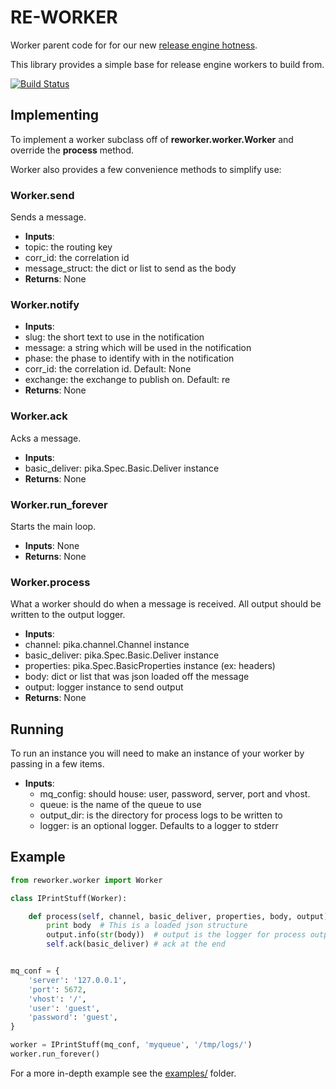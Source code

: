 # RE-WORKER
Worker parent code for for our new [release engine hotness](https://github.com/RHInception/?query=re-).

This library provides a simple base for release engine workers to build from.

[![Build Status](https://api.travis-ci.org/RHInception/re-worker.png)](https://travis-ci.org/RHInception/re-worker/)

## Implementing
To implement a worker subclass off of **reworker.worker.Worker** and override the **process** method.

Worker also provides a few convenience methods to simplify use:

### Worker.send
Sends a message.

* **Inputs**:
 * topic: the routing key
 * corr\_id: the correlation id
 * message\_struct: the dict or list to send as the body
* **Returns**: None

### Worker.notify

* **Inputs**:
 * slug: the short text to use in the notification
 * message: a string which will be used in the notification
 * phase: the phase to identify with in the notification
 * corr\_id: the correlation id. Default: None
 * exchange: the exchange to publish on. Default: re
* **Returns**: None

### Worker.ack
Acks a message.

* **Inputs**:
 * basic\_deliver: pika.Spec.Basic.Deliver instance
* **Returns**: None

### Worker.run\_forever
Starts the main loop.

* **Inputs**: None
* **Returns**: None

### Worker.process
What a worker should do when a message is received. All output
should be written to the output logger.

* **Inputs**:
 * channel: pika.channel.Channel instance
 * basic\_deliver: pika.Spec.Basic.Deliver instance
 * properties: pika.Spec.BasicProperties instance (ex: headers)
 * body: dict or list that was json loaded off the message
 * output: logger instance to send output
* **Returns**: None


## Running

To run an instance you will need to make an instance of your worker by passing in a few items.

* **Inputs**:
  * mq\_config: should house: user, password, server, port and vhost.
  * queue: is the name of the queue to use
  * output\_dir: is the directory for process logs to be written to
  * logger: is an optional logger. Defaults to a logger to stderr


## Example

```python
from reworker.worker import Worker

class IPrintStuff(Worker):

    def process(self, channel, basic_deliver, properties, body, output):
        print body  # This is a loaded json structure
        output.info(str(body))  # output is the logger for process output
        self.ack(basic_deliver) # ack at the end


mq_conf = {
    'server': '127.0.0.1',
    'port': 5672,
    'vhost': '/',
    'user': 'guest',
    'password': 'guest',
}

worker = IPrintStuff(mq_conf, 'myqueue', '/tmp/logs/')
worker.run_forever()
```

For a more in-depth example see the [examples/](https://github.com/RHInception/re-worker/tree/master/examples) folder.

